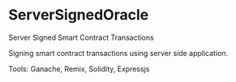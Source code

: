 # ServerSignedOracle
Server Signed Smart Contract Transactions

Signing smart contract transactions using server side application.

Tools:
Ganache,
Remix,
Solidity,
Expressjs
